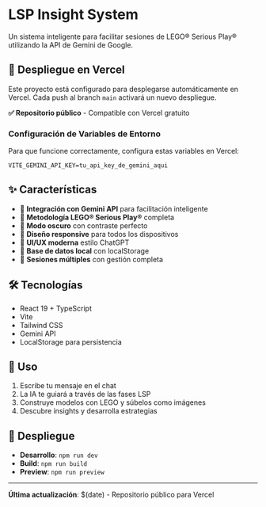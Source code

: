 # LSP Insight System

Un sistema inteligente para facilitar sesiones de LEGO® Serious Play® utilizando la API de Gemini de Google.

## 🚀 Despliegue en Vercel

Este proyecto está configurado para desplegarse automáticamente en Vercel. Cada push al branch `main` activará un nuevo despliegue.

**✅ Repositorio público** - Compatible con Vercel gratuito

### Configuración de Variables de Entorno

Para que funcione correctamente, configura estas variables en Vercel:

```env
VITE_GEMINI_API_KEY=tu_api_key_de_gemini_aqui
```

## ✨ Características

- 🤖 **Integración con Gemini API** para facilitación inteligente
- 🧱 **Metodología LEGO® Serious Play®** completa
- 🌙 **Modo oscuro** con contraste perfecto
- 📱 **Diseño responsive** para todos los dispositivos
- 🎨 **UI/UX moderna** estilo ChatGPT
- 💾 **Base de datos local** con localStorage
- 🔄 **Sesiones múltiples** con gestión completa

## 🛠️ Tecnologías

- React 19 + TypeScript
- Vite
- Tailwind CSS
- Gemini API
- LocalStorage para persistencia

## 📱 Uso

1. Escribe tu mensaje en el chat
2. La IA te guiará a través de las fases LSP
3. Construye modelos con LEGO y súbelos como imágenes
4. Descubre insights y desarrolla estrategias

## 🚀 Despliegue

- **Desarrollo**: `npm run dev`
- **Build**: `npm run build`
- **Preview**: `npm run preview`

---

**Última actualización**: $(date) - Repositorio público para Vercel
